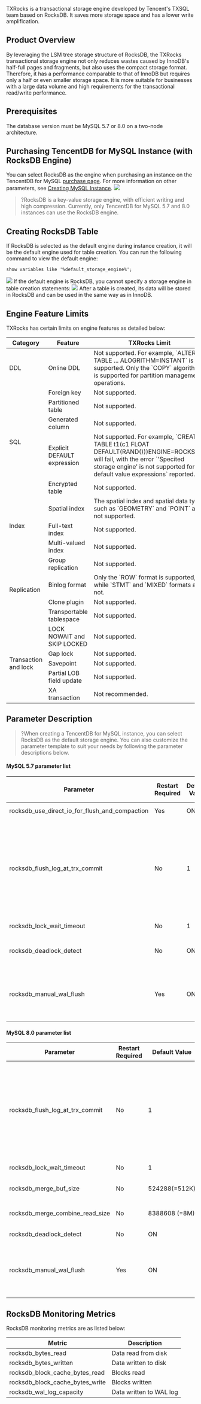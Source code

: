 TXRocks is a transactional storage engine developed by Tencent's TXSQL team based on RocksDB. It saves more storage space and has a lower write amplification.

## Product Overview
By leveraging the LSM tree storage structure of RocksDB, the TXRocks transactional storage engine not only reduces wastes caused by InnoDB's half-full pages and fragments, but also uses the compact storage format. Therefore, it has a performance comparable to that of InnoDB but requires only a half or even smaller storage space. It is more suitable for businesses with a large data volume and high requirements for the transactional read/write performance.

## Prerequisites
The database version must be MySQL 5.7 or 8.0 on a two-node architecture.

## Purchasing TencentDB for MySQL Instance (with RocksDB Engine)
You can select RocksDB as the engine when purchasing an instance on the TencentDB for MySQL [purchase page](https://buy.Intl.cloud.tencent.com/cdb). For more information on other parameters, see [Creating MySQL Instance](https://intl.cloud.tencent.com/document/product/236/37785).
![](https://qcloudimg.tencent-cloud.cn/raw/4b309a61ecac3520e27160da7143c224.png)
>?RocksDB is a key-value storage engine, with efficient writing and high compression. Currently, only TencentDB for MySQL 5.7 and 8.0 instances can use the RocksDB engine.

## Creating RocksDB Table
If RocksDB is selected as the default engine during instance creation, it will be the default engine used for table creation. You can run the following command to view the default engine:
```
show variables like '%default_storage_engine%';
```
![](https://qcloudimg.tencent-cloud.cn/raw/3bb1550d5995cece7cec2712ad62c5d0.png)
If the default engine is RocksDB, you cannot specify a storage engine in table creation statements:
![](https://qcloudimg.tencent-cloud.cn/raw/f4cb2efa27e236fb26a78971a8725cbd.png)
After a table is created, its data will be stored in RocksDB and can be used in the same way as in InnoDB.

## Engine Feature Limits
TXRocks has certain limits on engine features as detailed below:
<table>
<thead><tr><th>Category</th><th>Feature</th><th>TXRocks Limit</th></tr></thead>
<tbody>
<tr>
<td>DDL</td><td>Online DDL</td><td>Not supported. For example, `ALTER TABLE ... ALOGRITHM=INSTANT` is not supported. Only the `COPY` algorithm is supported for partition management operations.</td></tr>
<tr>
<td rowspan="5">SQL</td>
<td>Foreign key</td><td>Not supported.</td></tr>
<td>Partitioned table</td><td>Not supported.</td></tr>
<td>Generated column</td><td>Not supported.</td></tr>
<td>Explicit DEFAULT expression</td><td>Not supported. For example, `CREATE TABLE t1(c1 FLOAT DEFAULT(RAND()))ENGINE=ROCKSDB` will fail, with the error `'Specited storage engine' is not supported for default value expressions` reported.</td></tr>
<td>Encrypted table</td><td>Not supported.</td></tr>
<tr> 
<td rowspan="3">Index</td>
<td>Spatial index</td><td>The spatial index and spatial data types such as `GEOMETRY` and `POINT` are not supported.</td></tr>
<tr> 
<td>Full-text index</td><td>Not supported.</td></tr>
<td>Multi-valued index</td><td>Not supported.</td></tr>
<tr>
<td rowspan="4">Replication</td>
<td>Group replication</td><td>Not supported.</td></tr>
<td>Binlog format</td><td>Only the `ROW` format is supported, while `STMT` and `MIXED` formats are not.</td></tr>
<td>Clone plugin</td><td>Not supported.</td></tr>
<td>Transportable tablespace</td><td>Not supported.</td></tr>
<tr>
<td rowspan="5">Transaction and lock</td>
<td>LOCK NOWAIT and SKIP LOCKED</td><td>Not supported.</td></tr>
<td>Gap lock</td><td>Not supported.</td></tr>
<td>Savepoint</td><td>Not supported.</td></tr>
<td>Partial LOB field update</td><td>Not supported.</td></tr>
<td>XA transaction</td><td>Not recommended.</td></tr>
</tbody></table>	

## Parameter Description
>?When creating a TencentDB for MySQL instance, you can select RocksDB as the default storage engine. You can also customize the parameter template to suit your needs by following the parameter descriptions below.

#### MySQL 5.7 parameter list

| Parameter | Restart Required | Default Value | Value Range/Valid Values | Description |
|---------|---------|---------|---------|---------|
| rocksdb_use_direct_io_for_flush_and_compaction | Yes | ON | ON/OFF | Whether to use DIO during compaction. |
| rocksdb_flush_log_at_trx_commit | No | 1 | 0/1/2 | Controls when to write logs to the disk.<br>It is similar to `innodb_flush_log_at_trx_commit` and indicates whether transactions need to be synced when being committed.<li>0: Transactions are not synced when being committed.<li>1: Transactions are synced when being committed.<li>2: Transactions are synced once every second.</li>  |
| rocksdb_lock_wait_timeout | No | 1 | 1–1073741824 | Lock wait timeout period in seconds. |
| rocksdb_deadlock_detect | No | ON | ON/OFF | Whether to enable deadlock detection. After it is enabled, all deadlock information will be recorded in `mysqld` error logs. |
| rocksdb_manual_wal_flush | Yes | ON | ON/OFF | If the total size of WAL files exceeds `rocksdb_max_total_wal_size`, RocksDB will forcibly flush the column family to the disk to ensure that the oldest WAL file can be deleted. |

#### MySQL 8.0 parameter list

| Parameter | Restart Required | Default Value | Value Range/Valid Values | Description |
|---------|---------|---------|---------|---------|
| rocksdb_flush_log_at_trx_commit | No | 1 | 0/1/2 | Controls when to write logs to the disk.<br>It is similar to `innodb_flush_log_at_trx_commit` and indicates whether transactions need to be synced when being committed.<li>0: Transactions are not synced when being committed.<li>1: Transactions are synced when being committed.<li>2: Transactions are synced once every second.</li>  |
| rocksdb_lock_wait_timeout | No | 1 | 1–1073741824 | Lock wait timeout period in seconds. |
| rocksdb_merge_buf_size | No | 524288(=512K) | 100–18446744073709551615 | Size of the merge sort buffer used during secondary index creation. |
| rocksdb_merge_combine_read_size | No | 8388608 (=8M) | 524288(=512K)–18446744073709551615 | Size of the memory used by k-way merge during secondary index creation. |
| rocksdb_deadlock_detect | No | ON | ON/OFF | Whether to enable deadlock detection. |
| rocksdb_manual_wal_flush | Yes | ON | ON/OFF | If the total size of WAL files exceeds `rocksdb_max_total_wal_size`, RocksDB will forcibly flush the column family to the disk to ensure that the oldest WAL file can be deleted. |

## RocksDB Monitoring Metrics
RocksDB monitoring metrics are as listed below:

| Metric | Description |
|---------|---------|
| rocksdb_bytes_read | Data read from disk |
| rocksdb_bytes_written | Data written to disk |
| rocksdb_block_cache_bytes_read | Blocks read |
| rocksdb_block_cache_bytes_write | Blocks written |
| rocksdb_wal_log_capacity | Data written to WAL log |

